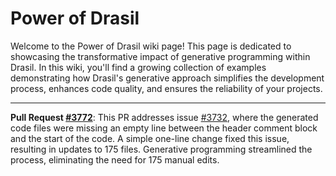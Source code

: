 # Power of Drasil

Welcome to the Power of Drasil wiki page! This page is dedicated to showcasing the transformative impact of generative programming within Drasil. In this wiki, you'll find a growing collection of examples demonstrating how Drasil's generative approach simplifies the development process, enhances code quality, and ensures the reliability of your projects.

---

**Pull Request [#3772](../issues/3772)**: This PR addresses issue [#3732](../issues/3732), where the generated code files were missing an empty line between the header comment block and the start of the code. A simple one-line change fixed this issue, resulting in updates to 175 files. Generative programming streamlined the process, eliminating the need for 175 manual edits.